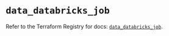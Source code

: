 # `data_databricks_job`

Refer to the Terraform Registry for docs: [`data_databricks_job`](https://registry.terraform.io/providers/databricks/databricks/1.38.0/docs/data-sources/job).

